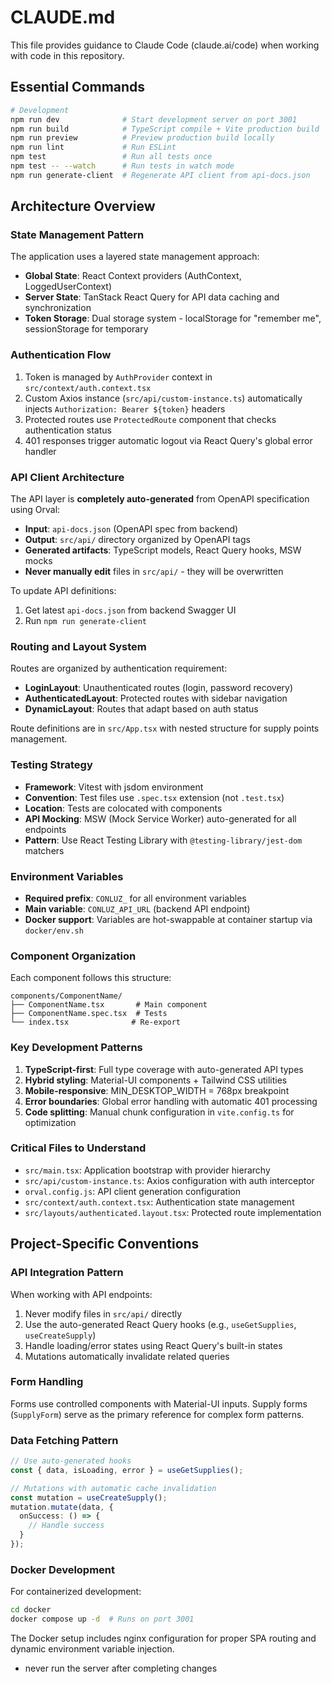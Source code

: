 # CLAUDE.md

This file provides guidance to Claude Code (claude.ai/code) when working with code in this repository.

## Essential Commands

```bash
# Development
npm run dev              # Start development server on port 3001
npm run build            # TypeScript compile + Vite production build
npm run preview          # Preview production build locally
npm run lint             # Run ESLint
npm test                 # Run all tests once
npm test -- --watch      # Run tests in watch mode
npm run generate-client  # Regenerate API client from api-docs.json
```

## Architecture Overview

### State Management Pattern
The application uses a layered state management approach:
- **Global State**: React Context providers (AuthContext, LoggedUserContext)
- **Server State**: TanStack React Query for API data caching and synchronization
- **Token Storage**: Dual storage system - localStorage for "remember me", sessionStorage for temporary

### Authentication Flow
1. Token is managed by `AuthProvider` context in `src/context/auth.context.tsx`
2. Custom Axios instance (`src/api/custom-instance.ts`) automatically injects `Authorization: Bearer ${token}` headers
3. Protected routes use `ProtectedRoute` component that checks authentication status
4. 401 responses trigger automatic logout via React Query's global error handler

### API Client Architecture
The API layer is **completely auto-generated** from OpenAPI specification using Orval:
- **Input**: `api-docs.json` (OpenAPI spec from backend)
- **Output**: `src/api/` directory organized by OpenAPI tags
- **Generated artifacts**: TypeScript models, React Query hooks, MSW mocks
- **Never manually edit** files in `src/api/` - they will be overwritten

To update API definitions:
1. Get latest `api-docs.json` from backend Swagger UI
2. Run `npm run generate-client`

### Routing and Layout System
Routes are organized by authentication requirement:
- **LoginLayout**: Unauthenticated routes (login, password recovery)
- **AuthenticatedLayout**: Protected routes with sidebar navigation
- **DynamicLayout**: Routes that adapt based on auth status

Route definitions are in `src/App.tsx` with nested structure for supply points management.

### Testing Strategy
- **Framework**: Vitest with jsdom environment
- **Convention**: Test files use `.spec.tsx` extension (not `.test.tsx`)
- **Location**: Tests are colocated with components
- **API Mocking**: MSW (Mock Service Worker) auto-generated for all endpoints
- **Pattern**: Use React Testing Library with `@testing-library/jest-dom` matchers

### Environment Variables
- **Required prefix**: `CONLUZ_` for all environment variables
- **Main variable**: `CONLUZ_API_URL` (backend API endpoint)
- **Docker support**: Variables are hot-swappable at container startup via `docker/env.sh`

### Component Organization
Each component follows this structure:
```
components/ComponentName/
├── ComponentName.tsx       # Main component
├── ComponentName.spec.tsx  # Tests
└── index.tsx              # Re-export
```

### Key Development Patterns
1. **TypeScript-first**: Full type coverage with auto-generated API types
2. **Hybrid styling**: Material-UI components + Tailwind CSS utilities
3. **Mobile-responsive**: MIN_DESKTOP_WIDTH = 768px breakpoint
4. **Error boundaries**: Global error handling with automatic 401 processing
5. **Code splitting**: Manual chunk configuration in `vite.config.ts` for optimization

### Critical Files to Understand
- `src/main.tsx`: Application bootstrap with provider hierarchy
- `src/api/custom-instance.ts`: Axios configuration with auth interceptor
- `orval.config.js`: API client generation configuration
- `src/context/auth.context.tsx`: Authentication state management
- `src/layouts/authenticated.layout.tsx`: Protected route implementation

## Project-Specific Conventions

### API Integration Pattern
When working with API endpoints:
1. Never modify files in `src/api/` directly
2. Use the auto-generated React Query hooks (e.g., `useGetSupplies`, `useCreateSupply`)
3. Handle loading/error states using React Query's built-in states
4. Mutations automatically invalidate related queries

### Form Handling
Forms use controlled components with Material-UI inputs. Supply forms (`SupplyForm`) serve as the primary reference for complex form patterns.

### Data Fetching Pattern
```typescript
// Use auto-generated hooks
const { data, isLoading, error } = useGetSupplies();

// Mutations with automatic cache invalidation
const mutation = useCreateSupply();
mutation.mutate(data, {
  onSuccess: () => {
    // Handle success
  }
});
```

### Docker Development
For containerized development:
```bash
cd docker
docker compose up -d  # Runs on port 3001
```

The Docker setup includes nginx configuration for proper SPA routing and dynamic environment variable injection.
- never run the server after completing changes
